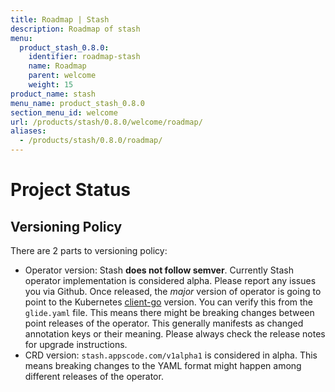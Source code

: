 ```yaml
---
title: Roadmap | Stash
description: Roadmap of stash
menu:
  product_stash_0.8.0:
    identifier: roadmap-stash
    name: Roadmap
    parent: welcome
    weight: 15
product_name: stash
menu_name: product_stash_0.8.0
section_menu_id: welcome
url: /products/stash/0.8.0/welcome/roadmap/
aliases:
  - /products/stash/0.8.0/roadmap/
---
```


# Project Status

## Versioning Policy
There are 2 parts to versioning policy:

 - Operator version: Stash __does not follow semver__. Currently Stash operator implementation is considered alpha. Please report any issues you via Github. Once released, the _major_ version of operator is going to point to the Kubernetes [client-go](https://github.com/kubernetes/client-go#branches-and-tags) version. You can verify this from the `glide.yaml` file. This means there might be breaking changes between point releases of the operator. This generally manifests as changed annotation keys or their meaning.
Please always check the release notes for upgrade instructions.
 - CRD version: `stash.appscode.com/v1alpha1` is considered in alpha. This means breaking changes to the YAML format
might happen among different releases of the operator.
